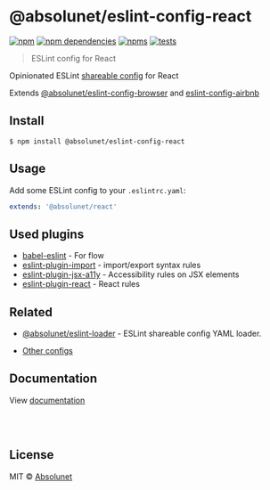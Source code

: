 # @absolunet/eslint-config-react

[![npm](https://img.shields.io/npm/v/@absolunet/eslint-config-react.svg)](https://www.npmjs.com/package/@absolunet/eslint-config-react)
[![npm dependencies](https://david-dm.org/absolunet/eslint-config/status.svg?path=packages/react)](https://david-dm.org/absolunet/eslint-config?path=packages/react)
[![npms](https://badges.npms.io/%40absolunet%2Feslint-config-react.svg)](https://npms.io/search?q=%40absolunet%2Feslint-config-react)
[![tests](https://github.com/absolunet/eslint-config/workflows/tests/badge.svg?branch=master)](https://github.com/absolunet/eslint-config/actions?query=workflow%3Atests+branch%3Amaster)

> ESLint config for React

Opinionated ESLint [shareable config](https://eslint.org/docs/developer-guide/shareable-configs.html) for React

Extends [@absolunet/eslint-config-browser](https://github.com/absolunet/eslint-config) and [eslint-config-airbnb](https://github.com/airbnb/javascript)


## Install

```
$ npm install @absolunet/eslint-config-react
```


## Usage

Add some ESLint config to your `.eslintrc.yaml`:

```yaml
extends: '@absolunet/react'
```


## Used plugins

- [babel-eslint](https://github.com/babel/babel-eslint) - For flow
- [eslint-plugin-import](https://github.com/benmosher/eslint-plugin-import) - import/export syntax rules
- [eslint-plugin-jsx-a11y](https://github.com/evcohen/eslint-plugin-jsx-a11y) - Accessibility rules on JSX elements
- [eslint-plugin-react](https://github.com/yannickcr/eslint-plugin-react) - React rules


## Related

- [@absolunet/eslint-loader](https://github.com/absolunet/node-eslint-loader) - ESLint shareable config YAML loader.

- [Other configs](https://github.com/absolunet/eslint-config)


## Documentation

View [documentation](https://documentation.absolunet.com/eslint-config/react)






<br><br>

## License
MIT © [Absolunet](https://absolunet.com)
